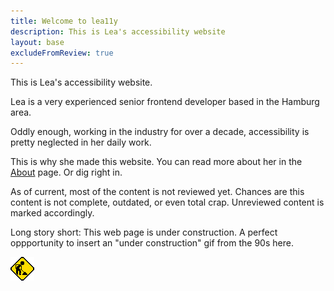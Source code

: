 ```yaml
---
title: Welcome to lea11y
description: This is Lea's accessibility website
layout: base
excludeFromReview: true
---
```

This is Lea's accessibility website.

Lea is a very experienced senior frontend developer based in the Hamburg 
area.

Oddly enough, working in the industry for over a decade, accessibility is
pretty neglected in her daily work.

This is why she made this website. You can read more about her in
the [About](./about/) page. Or dig right in.

As of current, most of the content is not reviewed yet.
Chances are this content is not complete, outdated, or even total crap.
Unreviewed content is marked accordingly.

Long story short: This web page is under construction.
A perfect oppportunity to insert an "under construction" gif from
the 90s here.

![under construction image from the 90s](./images/construction.gif)
